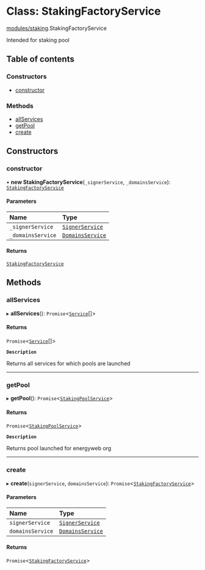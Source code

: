 # Class: StakingFactoryService

[modules/staking](../modules/modules_staking.md).StakingFactoryService

Intended for staking pool

## Table of contents

### Constructors

- [constructor](modules_staking.StakingFactoryService.md#constructor)

### Methods

- [allServices](modules_staking.StakingFactoryService.md#allservices)
- [getPool](modules_staking.StakingFactoryService.md#getpool)
- [create](modules_staking.StakingFactoryService.md#create)

## Constructors

### constructor

• **new StakingFactoryService**(`_signerService`, `_domainsService`): [`StakingFactoryService`](modules_staking.StakingFactoryService.md)

#### Parameters

| Name | Type |
| :------ | :------ |
| `_signerService` | [`SignerService`](modules_signer.SignerService.md) |
| `_domainsService` | [`DomainsService`](modules_domains.DomainsService.md) |

#### Returns

[`StakingFactoryService`](modules_staking.StakingFactoryService.md)

## Methods

### allServices

▸ **allServices**(): `Promise`\<[`Service`](../modules/modules_staking.md#service)[]\>

#### Returns

`Promise`\<[`Service`](../modules/modules_staking.md#service)[]\>

**`Description`**

Returns all services for which pools are launched

___

### getPool

▸ **getPool**(): `Promise`\<[`StakingPoolService`](modules_staking.StakingPoolService.md)\>

#### Returns

`Promise`\<[`StakingPoolService`](modules_staking.StakingPoolService.md)\>

**`Description`**

Returns pool launched for energyweb org

___

### create

▸ **create**(`signerService`, `domainsService`): `Promise`\<[`StakingFactoryService`](modules_staking.StakingFactoryService.md)\>

#### Parameters

| Name | Type |
| :------ | :------ |
| `signerService` | [`SignerService`](modules_signer.SignerService.md) |
| `domainsService` | [`DomainsService`](modules_domains.DomainsService.md) |

#### Returns

`Promise`\<[`StakingFactoryService`](modules_staking.StakingFactoryService.md)\>
